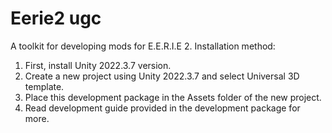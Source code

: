 # Eerie2 ugc
A toolkit for developing mods for E.E.R.I.E 2.
Installation method:
1. First, install Unity 2022.3.7 version.
2. Create a new project using Unity 2022.3.7 and select Universal 3D template.
3. Place this development package in the Assets folder of the new project.
4. Read development guide provided in the development package for more.
